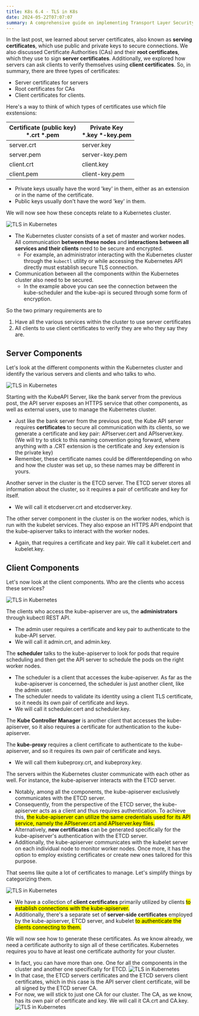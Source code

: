 ```yaml
---
title: K8s 6.4 - TLS in K8s
date: 2024-05-22T07:07:07
summary: A comprehensive guide on implementing Transport Layer Security(TLS) in K8s
---
```

In the last post, we learned about server certificates, also known as **serving certificates**, which use public and private keys to secure connections. We also discussed Certificate Authorities (CAs) and their **root certificates**, which they use to sign **server certificates**. Additionally, we explored how servers can ask clients to verify themselves using **client certificates**. So, in summary, there are three types of certificates: 
- Server certificates for servers
- Root certificates for CAs
- Client certificates for clients.

Here's a way to think of which types of certificates use which file exstensions:

| Certificate (public key)<br>\*.crt \*.pem | **Private Key**<br>\*.key \*-key.pem |
| ----------------------------------------- | ------------------------------------ |
| server.crt                                | server.key                           |
| server.pem                                | server-key.pem                       |
| client.crt                                | client.key                           |
| client.pem                                | client-key.pem                       |

- Private keys usually have the word 'key' in them, either as an extension or in the name of the certificate. 
- Public keys usually don't have the word 'key' in them.

We will now see how these concepts relate to a Kubernetes cluster. 

![TLS in Kubernetes](/images/kubernetes/diagrams/6-4-1-tls-in-kubernetes.png)

- The Kubernetes cluster consists of a set of master and worker nodes. All communication **between these nodes** and **interactions between all services and their clients** need to be secure and encrypted.
	- For example, an administrator interacting with the Kubernetes cluster through the `kubectl` utility or while accessing the Kubernetes API directly must establish secure TLS connection.
- Communication between all the components within the Kubernetes cluster also need to be secured.
	- In the example above you can see the connection between the kube-scheduler and the kube-api is secured through some form of encryption.

So the two primary requirements are to
1) Have all the various services within the cluster to use server certificates 
2) All clients to use client certificates to verify they are who they say they are. 

## Server Components
Let's look at the different components within the Kubernetes cluster and identify the various servers and clients and who talks to who. 

![TLS in Kubernetes](/images/kubernetes/diagrams/6-4-2-tls-in-kubernetes.png)

Starting with the KubeAPI Server, like the bank server from the previous post, the API server exposes an HTTPS service that other components, as well as external users, use to manage the Kubernetes cluster. 
- Just like the bank server from the previous post, the Kube API server requires **certificates** to secure all communication with its clients, so we generate a certificate and key pair: APIserver.cert and APIserver.key. (We will try to stick to this naming convention going forward, where anything with a .CRT extension is the certificate and .key extension is the private key)
- Remember, these certificate names could be differentdepending on who and how the cluster was set up, so these names may be different in yours.

Another server in the cluster is the ETCD server. The ETCD server stores all information about the cluster, so it requires a pair of certificate and key for itself. 
- We will call it etcdserver.crt and etcdserver.key. 

The other server component in the cluster is on the worker nodes, which is run with the kubelet services. They also expose an HTTPS API endpoint that the kube-apiserver talks to interact with the worker nodes. 
- Again, that requires a certificate and key pair. We call it kubelet.cert and kubelet.key.
## Client Components
Let's now look at the client components. Who are the clients who access these services? 

![TLS in Kubernetes](/images/kubernetes/diagrams/6-4-3-tls-in-kubernetes.png)

The clients who access the kube-apiserver are us, the **administrators** through kubectl REST API. 
- The admin user requires a certificate and key pair to authenticate to the kube-API server. 
- We will call it admin.crt, and admin.key. 

The **scheduler** talks to the kube-apiserver to look for pods that require scheduling and then get the API server to schedule the pods on the right worker nodes. 
- The scheduler is a client that accesses the kube-apiserver. As far as the kube-apiserver is concerned, the scheduler is just another client, like the admin user. 
- The scheduler needs to validate its identity using a client TLS certificate, so it needs its own pair of certificate and keys. 
- We will call it scheduler.cert and scheduler.key. 

The **Kube Controller Manager** is another client that accesses the kube-apiserver, so it also requires a certificate for authentication to the kube-apiserver.

The **kube-proxy** requires a client certificate to authenticate to the kube-apiserver, and so it requires its own pair of certificate and keys.
- We will call them kubeproxy.crt, and kubeproxy.key.

The servers within the Kubernetes cluster communicate with each other as well. For instance, the kube-apiserver interacts with the ETCD server. 
- Notably, among all the components, the kube-apiserver exclusively communicates with the ETCD server. 
- Consequently, from the perspective of the ETCD server, the kube-apiserver acts as a client and thus requires authentication. To achieve this, <mark>the kube-apiserver can utilize the same credentials used for its API service, namely the APIserver.crt and APIserver.key files. </mark>
- Alternatively, **new certificates** can be generated specifically for the kube-apiserver's authentication with the ETCD server.
- Additionally, the kube-apiserver communicates with the kubelet server on each individual node to monitor worker nodes. Once more, it has the option to employ existing certificates or create new ones tailored for this purpose.

That seems like quite a lot of certificates to manage. Let's simplify things by categorizing them. 

![TLS in Kubernetes](/images/kubernetes/diagrams/6-4-4-tls-in-kubernetes.png)

- We have a collection of **client certificates** primarily utilized by clients <mark>to establish connections with the kube-apiserver.</mark>
- Additionally, there's a separate set of **server-side certificates** employed by the kube-apiserver, ETCD server, and kubelet <mark>to authenticate the clients connecting to them.</mark>

We will now see how to generate these certificates. As we know already, we need a certificate authority to sign all of these certificates. Kubernetes requires you to have at least one certificate authority for your cluster. 
- In fact, you can have more than one. One for all the components in the cluster and another one specifically for ETCD. 
![TLS in Kubernetes](/images/kubernetes/diagrams/6-4-5-tls-in-kubernetes.png)
- In that case, the ETCD servers certificates and the ETCD servers client certificates, which in this case is the API server client certificate, will be all signed by the ETCD server CA. 
- For now, we will stick to just one CA for our cluster. The CA, as we know, has its own pair of certificate and key. We will call it CA.crt and CA.key. 
![TLS in Kubernetes](/images/kubernetes/diagrams/6-4-6-tls-in-kubernetes.png)
